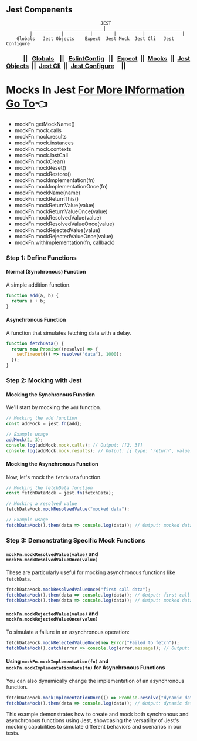 ## Jest Compenents
```
                                    JEST                                       
          ___________________________|_____________________________                
         |           |          |        |          |              |
    Globals   Jest Objects    Expect  Jest Mock  Jest Cli   Jest Configure

```

### &nbsp;&nbsp;&nbsp;&nbsp;&nbsp;&nbsp;&nbsp;&nbsp;&nbsp;&nbsp;&nbsp;&nbsp;|| &nbsp;&nbsp;[Globals](./globals.md) &nbsp;&nbsp; ||  &nbsp;&nbsp;[EslintConfig](./eslintConfig.md) &nbsp;&nbsp;|| &nbsp;&nbsp;[Expect](./matchers.md)&nbsp;&nbsp;||&nbsp;&nbsp;[Mocks](./mock.md)&nbsp;&nbsp;||&nbsp;&nbsp;[Jest Objects](./jestObjects.md)&nbsp;&nbsp;||&nbsp;&nbsp;[Jest Cli](./jestCli.md)&nbsp;&nbsp;||&nbsp;&nbsp;[Jest Configure](./jest.config.md) &nbsp;&nbsp;&nbsp;&nbsp;||
# Mocks In Jest [For More INformation Go To](https://jestjs.io/docs/mock-function-api)&#128072;

- mockFn.getMockName()
- mockFn.mock.calls
- mockFn.mock.results
- mockFn.mock.instances
- mockFn.mock.contexts
- mockFn.mock.lastCall
- mockFn.mockClear()
- mockFn.mockReset()
- mockFn.mockRestore()
- mockFn.mockImplementation(fn)
- mockFn.mockImplementationOnce(fn)
- mockFn.mockName(name)
- mockFn.mockReturnThis()
- mockFn.mockReturnValue(value)
- mockFn.mockReturnValueOnce(value)
- mockFn.mockResolvedValue(value)
- mockFn.mockResolvedValueOnce(value)
- mockFn.mockRejectedValue(value)
- mockFn.mockRejectedValueOnce(value)
- mockFn.withImplementation(fn, callback)




### Step 1: Define Functions

#### Normal (Synchronous) Function
A simple addition function.

```javascript
function add(a, b) {
  return a + b;
}
```

#### Asynchronous Function
A function that simulates fetching data with a delay.

```javascript
function fetchData() {
  return new Promise((resolve) => {
    setTimeout(() => resolve("data"), 1000);
  });
}
```

### Step 2: Mocking with Jest

#### Mocking the Synchronous Function
We'll start by mocking the `add` function.

```javascript
// Mocking the add function
const addMock = jest.fn(add);

// Example usage
addMock(2, 3);
console.log(addMock.mock.calls); // Output: [[2, 3]]
console.log(addMock.mock.results); // Output: [{ type: 'return', value: 5 }]
```

#### Mocking the Asynchronous Function
Now, let's mock the `fetchData` function.

```javascript
// Mocking the fetchData function
const fetchDataMock = jest.fn(fetchData);

// Mocking a resolved value
fetchDataMock.mockResolvedValue("mocked data");

// Example usage
fetchDataMock().then(data => console.log(data)); // Output: mocked data
```

### Step 3: Demonstrating Specific Mock Functions

#### `mockFn.mockResolvedValue(value)` and `mockFn.mockResolvedValueOnce(value)`
These are particularly useful for mocking asynchronous functions like `fetchData`.

```javascript
fetchDataMock.mockResolvedValueOnce("first call data");
fetchDataMock().then(data => console.log(data)); // Output: first call data
fetchDataMock().then(data => console.log(data)); // Output: mocked data
```

#### `mockFn.mockRejectedValue(value)` and `mockFn.mockRejectedValueOnce(value)`
To simulate a failure in an asynchronous operation:

```javascript
fetchDataMock.mockRejectedValueOnce(new Error("Failed to fetch"));
fetchDataMock().catch(error => console.log(error.message)); // Output: Failed to fetch
```

#### Using `mockFn.mockImplementation(fn)` and `mockFn.mockImplementationOnce(fn)` for Asynchronous Functions
You can also dynamically change the implementation of an asynchronous function.

```javascript
fetchDataMock.mockImplementationOnce(() => Promise.resolve("dynamic data"));
fetchDataMock().then(data => console.log(data)); // Output: dynamic data
```

This example demonstrates how to create and mock both synchronous and asynchronous functions using Jest, showcasing the versatility of Jest's mocking capabilities to simulate different behaviors and scenarios in our tests.